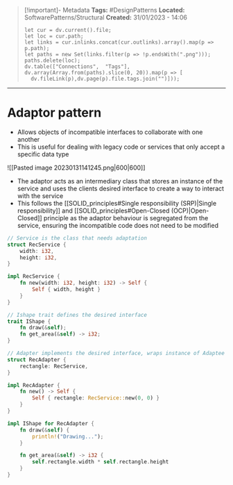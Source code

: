 > [!important]- Metadata
> **Tags:** #DesignPatterns 
> **Located:** SoftwarePatterns/Structural
> **Created:** 31/01/2023 - 14:06
> ```dataviewjs
>let cur = dv.current().file;
>let loc = cur.path;
>let links = cur.inlinks.concat(cur.outlinks).array().map(p => p.path);
>let paths = new Set(links.filter(p => !p.endsWith(".png")));
>paths.delete(loc);
>dv.table(["Connections",  "Tags"], dv.array(Array.from(paths).slice(0, 20)).map(p => [
>   dv.fileLink(p),dv.page(p).file.tags.join("")]));
> ```

___
# Adaptor pattern
- Allows objects of incompatible interfaces to collaborate with one another
- This is useful for dealing with legacy code or services that only accept a specific data type

![[Pasted image 20230131141245.png|600|600]]


- The adaptor acts as an intermediary class that stores an instance of the service and uses the clients desired interface to create a way to interact with the service
- This follows the [[SOLID_principles#Single responsibility (SRP)|Single responsibility]] and [[SOLID_principles#Open-Closed (OCP)|Open-Closed]] principle as the adaptor behaviour is segregated from the service, ensuring the incompatible code does not need to be modified

```rust
// Service is the class that needs adaptation
struct RecService {
    width: i32,
    height: i32,
}

impl RecService {
    fn new(width: i32, height: i32) -> Self {
        Self { width, height }
    }
}

// Ishape trait defines the desired interface
trait IShape {
    fn draw(&self);
    fn get_area(&self) -> i32;
}

// Adapter implements the desired interface, wraps instance of Adaptee
struct RecAdapter {
    rectangle: RecService,
}

impl RecAdapter {
    fn new() -> Self {
        Self { rectangle: RecService::new(0, 0) }
    }
}

impl IShape for RecAdapter {
    fn draw(&self) {
        println!("Drawing...");
    }

    fn get_area(&self) -> i32 {
        self.rectangle.width * self.rectangle.height
    }
}
```